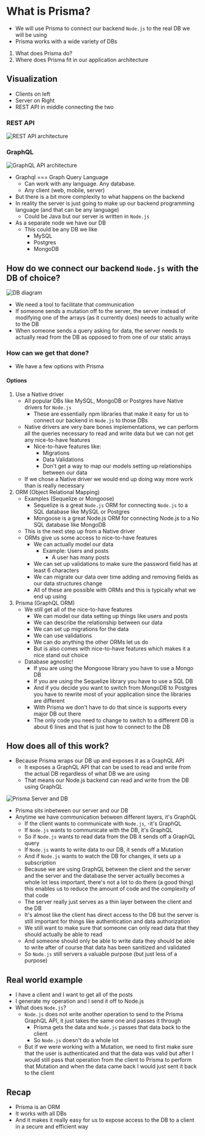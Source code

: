# What is Prisma?
* We will use Prisma to connect our backend `Node.js` to the real DB we will be using
* Prisma works with a wide variety of DBs

1. What does Prisma do?
2. Where does Prisma fit in our application architecture

## Visualization
* Clients on left
* Server on Right
* REST API in middle connecting the two

### REST API
![REST API architecture](https://i.imgur.com/cKTPMRF.png)

### GraphQL
![GraphQL API architecture](https://i.imgur.com/TnAzEre.png)

* Graphql === Graph Query Language
    - Can work with any language. Any database.
    - Any client (web, mobile, server)
* But there is a bit more complexity to what happens on the backend
* In reality the server is just going to make up our backend programming language (and that can be any language)
    - Could be Java but our server is written in `Node.js`
* As a separate node we have our DB
    - This could be any DB we like
        + MySQL
        + Postgres
        + MongoDB

## How do we connect our backend `Node.js` with the DB of choice?
![DB diagram](https://i.imgur.com/FYh9GmD.png)

* We need a tool to facilitate that communication
* If someone sends a mutation off to the server, the server instead of modifying one of the arrays (as it currently does) needs to actually write to the DB
* When someone sends a query asking for data, the server needs to actually read from the DB as opposed to from one of our static arrays

### How can we get that done?
* We have a few options with Prisma

#### Options
1. Use a Native driver
    * All popular DBs like MySQL, MongoDB or Postgres have Native drivers for `Node.js`
        - These are essentially npm libraries that make it easy for us to connect our backend in `Node.js` to those DBs
    * Native drivers are very bare bones implementations, we can perform all the queries necessary to read and write data but we can not get any nice-to-have features
        - Nice-to-have features like:
            + Migrations
            + Data Validations
            + Don't get a way to map our models setting up relationships between our data
    * If we chose a Native driver we would end up doing way more work than is really necessary
2. ORM (Object Relational Mapping)
    * Examples (Sequelize or Mongoose)
        - Sequelize is a great `Node.js` ORM for connecting `Node.js` to a SQL database like MySQL or Postgres
        - Mongoose is a great Node.js ORM for connecting Node.js to a No SQL database like MongoDB
    * This is the next step up from a Native driver
    * ORMs give us some access to nice-to-have features
        - We can actually model our data
            + Example: Users and posts
                *  A user has many posts
        - We can set up validations to make sure the password field has at least 6 characters
        - We can migrate our data over time adding and removing fields as our data structures change
        - All of these are possible with ORMs and this is typically what we end up using
3. Prisma (GraphQL ORM)
    * We still get all of the nice-to-have features
        - We can model our data setting up things like users and posts
        - We can describe the relationship between our data
        - We can set up migrations for the data
        - We can use validations
        - We can do anything the other ORMs let us do
        - But is also comes with nice-to-have features which makes it a nice stand out choice
    * Database agnostic!
        * If you are using the Mongoose library you have to use a Mongo DB
        * If you are using the Sequelize library you have to use a SQL DB
        * And if you decide you want to switch from MongoDB to Postgres you have to rewrite most of your application since the libraries are different
        * With Prisma we don't have to do that since is supports every major DB out there
        * The only code you need to change to switch to a different DB is about 6 lines and that is just how to connect to the DB

## How does all of this work?
* Because Prisma wraps our DB up and exposes it as a GraphQL API
    - It exposes a GraphQL API that can be used to read and write from the actual DB regardless of what DB we are using
    - That means our Node.js backend can read and write from the DB using GraphQL

![Prisma Server and DB](https://i.imgur.com/NENi1PE.png)

* Prisma sits inbetween our server and our DB
* Anytime we have communication between different layers, it's GraphQL
    - If the client wants to communicate with `Node.js`, -it's GraphQL
    - If `Node.js` wants to communicate with the DB, it's GraphQL
    - So if `Node.js` wants to read data from the DB it sends off a GraphQL query
    - If `Node.js` wants to write data to our DB, it sends off a Mutation
    - And if `Node.js` wants to watch the DB for changes, it sets up a subscription
    - Because we are using GraphQL between the client and the server and the server and the database the server actually becomes a whole lot less important, there's not a lot to do there (a good thing) this enables us to reduce the amount of code and the complexity of that code
    - The server really just serves as a thin layer between the client and the DB
    - It's almost like the client has direct access to the DB but the server is still important for things like authentication and data authorization
    - We still want to make sure that someone can only read data that they should actually be able to read
    - And someone should only be able to write data they should be able to write after of course that data has been sanitized and validated
    - So `Node.js` still servers a valuable purpose (but just less of a purpose)

## Real world example
* I have a client and I want to get all of the posts
* I generate my operation and I send it off to Node.js
* What does `Node.js`?
    - `Node.js` does not write another operation to send to the Prisma GraphQL API, it just takes the same one and passes it through
        + Prisma gets the data and `Node.js` passes that data back to the client
        + So `Node.js` doesn't do a whole lot
    - But if we were working with a Mutation, we need to first make sure that the user is authenticated and that the data was valid but after I would still pass that operation from the client to Prisma to perform that Mutation and when the data came back I would just sent it back to the client

## Recap
* Prisma is an ORM
* It works with all DBs
* And it makes it really easy for us to expose access to the DB to a client in a secure and efficient way 

